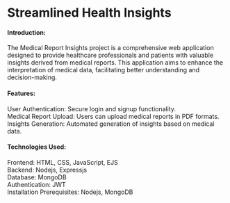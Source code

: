 <h1>Streamlined Health Insights</h1>

<h4>Introduction:</h4>
<p>The Medical Report Insights project is a comprehensive web application designed to provide healthcare professionals and patients with valuable insights derived from medical reports. This application aims to enhance the interpretation of medical data, facilitating better understanding and decision-making.</p>

<h4>Features:</h4>
User Authentication: Secure login and signup functionality.<br>
Medical Report Upload: Users can upload medical reports in PDF formats.<br>
Insights Generation: Automated generation of insights based on medical data.<br>

<h4>Technologies Used:</h4>
Frontend: HTML, CSS, JavaScript, EJS<br>
Backend: Nodejs, Expressjs<br>
Database: MongoDB<br>
Authentication: JWT<br>
Installation Prerequisites: Nodejs, MongoDB
